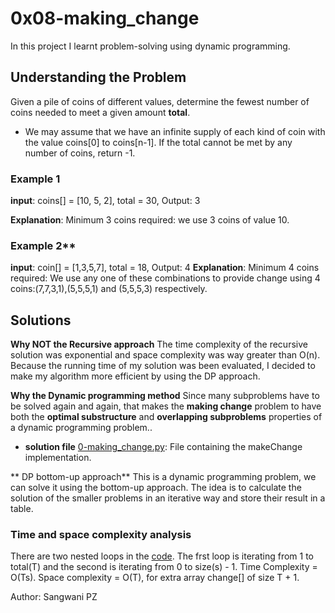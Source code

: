 # 0x08-making_change
In this project I learnt problem-solving using dynamic programming.

## Understanding the Problem
Given a pile of coins of different values, determine the fewest number of coins needed to meet a given amount **total**.
* We may assume that we have an infinite supply of each kind of coin with the value coins[0] to coins[n-1]. If the total cannot be met by any number of coins, return -1.

### Example 1

**input**: coins[] = [10, 5, 2], total = 30, Output: 3

**Explanation**: Minimum 3 coins required: we use 3 coins of value 10.

### Example 2**
**input**: coin[] = [1,3,5,7], total = 18, Output: 4
**Explanation**: Minimum 4 coins required: We use any one of these combinations to provide change using 4 coins:(7,7,3,1),(5,5,5,1) and (5,5,5,3) respectively.

## Solutions
**Why NOT the Recursive approach**
The time complexity of the recursive solution was exponential and space complexity was way greater than O(n). Because the running time of my solution was been evaluated, I decided to make my algorithm more efficient by using the DP approach.

**Why the Dynamic programming method**
Since many subproblems have to be solved again and again, that makes the **making change** problem to have both the **optimal substructure** and **overlapping subproblems** properties of a dynamic programming problem..

* **solution file**
[0-making_change.py](./0-making_change.py): File containing the makeChange implementation.

** DP bottom-up approach**
This is a dynamic programming problem, we can solve it using the bottom-up approach. The idea is to calculate the solution of the smaller problems in an iterative way and store their result in a table.

### Time and space complexity analysis
There are two nested loops in the [code](./0-making_change.py). The frst loop is iterating from 1 to total(T) and the second is iterating from 0 to size(s) - 1. Time Complexity = O(Ts).
Space complexity = O(T), for extra array change[] of size T + 1.

Author: Sangwani PZ
